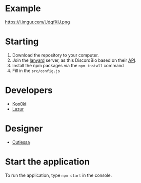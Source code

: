 # Example
https://i.imgur.com/UdqfXlJ.png

# Starting
1. Download the repository to your computer.
2. Join the [lanyard](https://discord.gg/lanyard) server, as this DiscordBio based on their [API](https://github.com/phineas/lanyard).
3. Install the npm packages via the `npm install` command
4. Fill in the `src/config.js`

# Developers
- [Koo0ki](https://github.com/koo0ki)
- [Lazur](https://github.com/Lazur1082)

# Designer
- [Cutiessa](https://github.com/Cutiessa)

# Start the application
To run the application, type `npm start` in the console.
